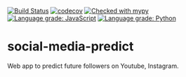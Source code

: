 [![Build Status](https://travis-ci.org/dzionek/social-media-predict.svg?branch=main)](https://travis-ci.org/dzionek/social-media-predict)
[![codecov](https://codecov.io/gh/dzionek/social-media-predict/branch/main/graph/badge.svg?token=6SPQMSM4LX)](undefined)
[![Checked with mypy](http://www.mypy-lang.org/static/mypy_badge.svg)](http://mypy-lang.org/)
[![Language grade: JavaScript](https://img.shields.io/lgtm/grade/javascript/g/dzionek/social-media-predict.svg?logo=lgtm&logoWidth=18)](https://lgtm.com/projects/g/dzionek/social-media-predict/context:javascript)
[![Language grade: Python](https://img.shields.io/lgtm/grade/python/g/dzionek/social-media-predict.svg?logo=lgtm&logoWidth=18)](https://lgtm.com/projects/g/dzionek/social-media-predict/context:python)

# social-media-predict
Web app to predict future followers on Youtube, Instagram.
